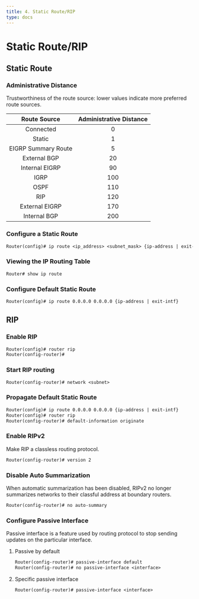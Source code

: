 ```yaml
---
title: 4. Static Route/RIP
type: docs
---
```


# Static Route/RIP

## Static Route

### Administrative Distance

Trustworthiness of the route source: lower values indicate more preferred route sources.

|    Route Source     | Administrative Distance |
| :-----------------: | :---------------------: |
|      Connected      |            0            |
|       Static        |            1            |
| EIGRP Summary Route |            5            |
|    External BGP     |           20            |
|   Internal EIGRP    |           90            |
|        IGRP         |           100           |
|        OSPF         |           110           |
|         RIP         |           120           |
|   External EIGRP    |           170           |
|    Internal BGP     |           200           |

### Configure a Static Route

```txt
Router(config)# ip route <ip_address> <subnet_mask> {ip-address | exit-intf}
```

### Viewing the IP Routing Table

```txt
Router# show ip route
```

### Configure Default Static Route

```txt
Router(config)# ip route 0.0.0.0 0.0.0.0 {ip-address | exit-intf}
```

## RIP

### Enable RIP

```txt
Router(config)# router rip
Router(config-router)#
```

### Start RIP routing

```txt
Router(config-router)# network <subnet>
```

### Propagate Default Static Route

```txt
Router(config)# ip route 0.0.0.0 0.0.0.0 {ip-address | exit-intf}
Router(config)# router rip
Router(config-router)# default-information originate
```

### Enable RIPv2

Make RIP a classless routing protocol.

```txt
Router(config-router)# version 2
```

### Disable Auto Summarization

When automatic summarization has been disabled, RIPv2 no longer summarizes networks to their classful address at boundary routers.

```txt
Router(config-router)# no auto-summary
```

### Configure Passive Interface

Passive interface is a feature used by routing protocol to stop sending updates on the particular interface.

1. Passive by default

   ```txt
   Router(config-router)# passive-interface default
   Router(config-router)# no passive-interface <interface>
   ```

2. Specific passive interface

   ```txt
   Router(config-router)# passive-interface <interface>
   ```
